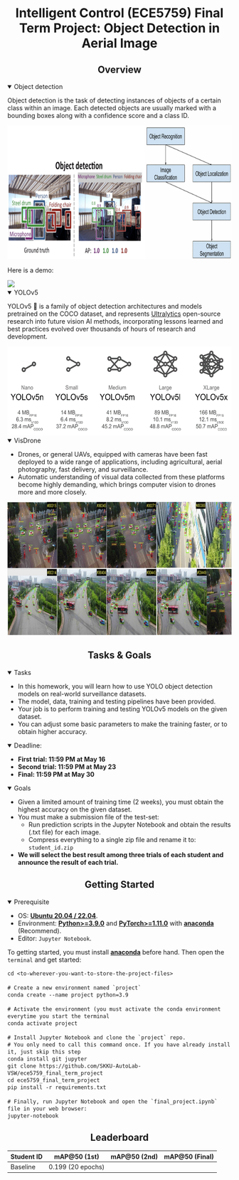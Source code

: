 <div align="center">

Intelligent Control (ECE5759) Final Term Project: Object Detection in Aerial Image
=============================
</div>


## <div align="center">Overview</div>

<details open>
<summary>Object detection</summary>

Object detection is the task of detecting instances of objects of a certain class 
within an image. Each detected objects are usually marked with a bounding boxes 
along with a confidence score and a class ID.

<img src="data/picture1.png" alt="drawing" style="height:300px;"/>
<br>

Here is a demo:

<img src="data/media1.gif" height="300" />

</details>


<details open>
<summary>YOLOv5</summary>

YOLOv5 🚀 is a family of object detection architectures and models pretrained 
on the COCO dataset, and represents <a href="https://ultralytics.com">Ultralytics</a>
open-source research into future vision AI methods, incorporating lessons learned 
and best practices evolved over thousands of hours of research and development.

<img src="data/picture2.png" alt="drawing" style="height:200px;"/>

</details>


<details open>
<summary>VisDrone</summary>

- Drones, or general UAVs, equipped with cameras have been fast deployed to a 
wide range of applications, including agricultural, aerial photography, fast 
delivery, and surveillance. 
- Automatic understanding of visual data collected from these platforms become 
highly demanding, which brings computer vision to drones more and more closely. 

<img src="data/picture3.jpg" alt="drawing" style="height:300px;"/>

</details>


## <div align="center">Tasks & Goals</div>

<details open>
<summary>Tasks</summary>

- In this homework, you will learn how to use YOLO object detection models on real-world surveillance datasets.
- The model, data, training and testing pipelines have been provided.
- Your job is to perform training and testing YOLOv5 models on the given dataset. 
- You can adjust some basic parameters to make the training faster, or to obtain higher accuracy.
</details>

<details open>
<summary>Deadline:</summary>

- **First trial: 11:59 PM at May 16**
- **Second trial: 11:59 PM at May 23**
- **Final: 11:59 PM at May 30**

</details>

<details open>
<summary>Goals</summary>

- Given a limited amount of training time (2 weeks), you must obtain the highest accuracy on the given dataset.
- You must make a submission file of the test-set:
  - Run prediction scripts in the Jupyter Notebook and obtain the results (.txt file) for each image.
  - Compress everything to a single zip file and rename it to: `student_id.zip`
- **We will select the best result among three trials of each student and announce the result of each trial.**

</details>


## <div align="center">Getting Started</div>

<details open>
<summary>Prerequisite</summary>

- OS: [**Ubuntu 20.04 / 22.04**](https://ubuntu.com/download/desktop).
- Environment: 
  [**Python>=3.9.0**](https://www.python.org/) 
  and [**PyTorch>=1.11.0**](https://pytorch.org/get-started/locally/) 
  with [**anaconda**](https://www.anaconda.com/products/distribution) (Recommend).
- Editor: `Jupyter Notebook`.
</details>

To getting started, you must install [**anaconda**](https://www.anaconda.com/products/distribution) 
before hand. Then open the `terminal` and get started:

```shell
cd <to-wherever-you-want-to-store-the-project-files>

# Create a new environment named `project`
conda create --name project python=3.9

# Activate the environment (you must activate the conda environment everytime you start the terminal
conda activate project

# Install Jupyter Notebook and clone the `project` repo. 
# You only need to call this command once. If you have already install it, just skip this step
conda install git jupyter
git clone https://github.com/SKKU-AutoLab-VSW/ece5759_final_term_project
cd ece5759_final_term_project
pip install -r requirements.txt

# Finally, run Jupyter Notebook and open the `final_project.ipynb` file in your web browser:
jupyter-notebook
```

## <div align="center">Leaderboard</div>

| Student ID |   mAP@50 (1st)    | mAP@50 (2nd) | mAP@50 (Final) |
|------------|:-----------------:|-------------:|---------------:|
| Baseline   | 0.199 (20 epochs) |              |                |
